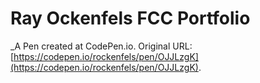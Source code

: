 # Ray Ockenfels FCC Portfolio
 _A Pen created at CodePen.io. Original URL: [https://codepen.io/rockenfels/pen/OJJLzgK](https://codepen.io/rockenfels/pen/OJJLzgK).

 